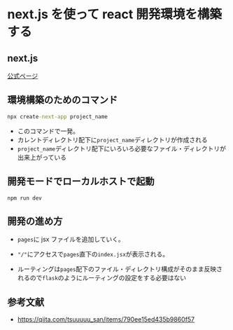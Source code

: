# next.js を使って react 開発環境を構築する

## next.js

[公式ページ](https://nextjs.org/docs/getting-started)

## 環境構築のためのコマンド

```bat
npx create-next-app project_name
```

- このコマンドで一発。
- カレントディレクトリ配下に`project_name`ディレクトリが作成される
- `project_name`ディレクトリ配下にいろいろ必要なファイル・ディレクトリが出来上がっている

## 開発モードでローカルホストで起動

```
npm run dev
```

## 開発の進め方

- `pages`に jsx ファイルを追加していく。

- `"/"`にアクセスで`pages`直下の`index.jsx`が表示される。

- ルーティングは`pages`配下のファイル・ディレクトリ構成がそのまま反映されるので`flask`のようにルーティングの設定をする必要はない

## 参考文献

- https://qiita.com/tsuuuuu_san/items/790ee15ed435b9860f57
